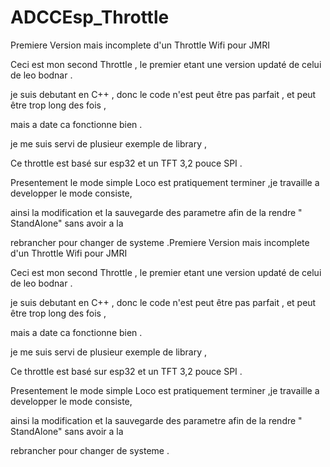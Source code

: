 # ADCCEsp_Throttle
Premiere Version mais incomplete d'un Throttle Wifi pour JMRI

Ceci est mon second Throttle , le premier etant une version updaté de celui de leo bodnar .

je suis debutant en C++ , donc le code n'est peut être pas parfait , et peut être trop long des fois ,

mais a date ca fonctionne bien .

je me suis servi de plusieur exemple de library ,

Ce throttle est basé sur esp32 et un TFT 3,2 pouce SPI .

Presentement le mode simple Loco est pratiquement terminer ,je travaille a developper le mode consiste,

ainsi la modification et la sauvegarde des parametre afin de la rendre " StandAlone" sans avoir a la

rebrancher pour changer de systeme .Premiere Version mais incomplete d'un Throttle Wifi pour JMRI

Ceci est mon second Throttle , le premier etant une version updaté de celui de leo bodnar .

je suis debutant en C++ , donc le code n'est peut être pas parfait , et peut être trop long des fois ,

mais a date ca fonctionne bien .

je me suis servi de plusieur exemple de library ,

Ce throttle est basé sur esp32 et un TFT 3,2 pouce SPI .

Presentement le mode simple Loco est pratiquement terminer ,je travaille a developper le mode consiste,

ainsi la modification et la sauvegarde des parametre afin de la rendre " StandAlone" sans avoir a la

rebrancher pour changer de systeme .
